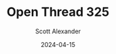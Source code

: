 ---
layout: podcast
title: "Open Thread 325"
author: Scott Alexander
description: https://www.astralcodexten.com/p/open-thread-325
date: 2024-04-15
length: 525123
duration: 131
guid: open-thread-325
---